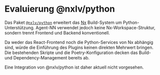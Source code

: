# Evaluierung @nxlv/python

Das Paket [`@nxlv/python`](https://www.npmjs.com/package/@nxlv/python) erweitert das [Nx](https://nx.dev/) Build-System um Python-Unterstützung. Agent-NN verwendet jedoch keine Nx-Workspace-Struktur, sondern trennt Frontend und Backend konventionell.

Da weder das React-Frontend noch die Python-Services von Nx abhängig sind, würde die Einführung des Plugins keinen direkten Mehrwert bringen. Die bestehenden Skripte und die Poetry-Konfiguration decken das Build- und Dependency-Management bereits ab.

Eine Integration von @nxlv/python ist daher aktuell nicht vorgesehen.

